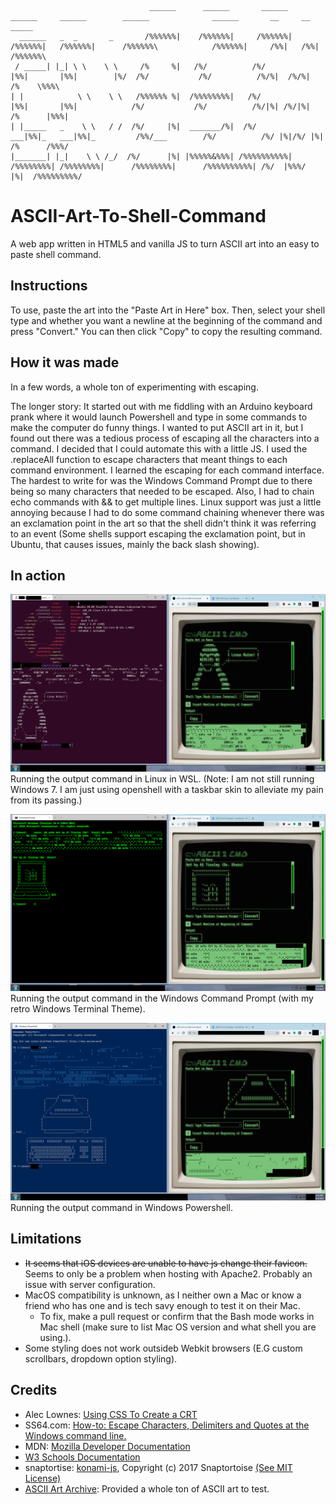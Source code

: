 ```
                               ______      ______       ______     ______     ______        ______              ______       __     __        _____
  ______   _  _       _       /%%%%%%|    /%%%%%%|     /%%%%%%|   /%%%%%%|   /%%%%%%|      /%%%%%%\            /%%%%%%|     /%%|   /%%|      /%%%%%%\
 / _____| |_| \ \    \ \     /%     %|   /%/          /%/           |%%|       |%%|        |%/  /%/           /%/          /%/%|  /%/%|     /%    \%%%\
| |            \ \    \ \   /%%%%%% %|  /%%%%%%%%|   /%/            |%%|       |%%|            /%/           /%/          /%/|%| /%/|%|    /%      |%%%|
| |_____   _    \ \   / /  /%/     |%|  _______/%|  /%/          ___|%%|_   ___|%%|_         /%%/___        /%/          /%/ |%|/%/ |%|   /%      /%%%/
|_______| |_|    \ \ /_/  /%/      |%| |%%%%%&%%%| /%%%%%%%%%%| /%%%%%%%%| /%%%%%%%%|      /%%%%%%%%|      /%%%%%%%%%%| /%/  |%%%/  |%|  /%%%%%%%%%/
```
# ASCII-Art-To-Shell-Command
A web app written in HTML5 and vanilla JS to turn ASCII art into an easy to paste shell command.

## Instructions
To use, paste the art into the "Paste Art in Here" box. Then, select your shell type and whether you want a newline at the beginning of the command and press "Convert." You can then click "Copy" to copy the resulting command.

## How it was made
In a few words, a whole ton of experimenting with escaping.

The longer story:
 It started out with me fiddling with an Arduino keyboard prank where it would launch Powershell and type in some commands to make the computer do funny things. I wanted to put ASCII art in it, but I found out there was a tedious process of escaping all the characters into a command. I decided that I could automate this with a little JS.
I used the .replaceAll function to escape characters that meant things to each command environment. I learned the escaping for each command interface. The hardest to write for was the Windows Command Prompt due to there being so many characters that needed to be escaped. Also, I had to chain echo commands with && to get multiple lines. Linux support was just a little annoying because I had to do some command chaining whenever there was an exclamation point in the art so that the shell didn't think it was referring to an event (Some shells support escaping the exclamation point, but in Ubuntu, that causes issues, mainly the back slash showing).

## In action
![ASCII to Shell Command Output Command Being Ran in WSL Ubuntu Linux](/readmeIMG/linux.png)
Running the output command in Linux in WSL. (Note: I am not still running Windows 7. I am just using openshell with a taskbar skin to alleviate my pain from its passing.)

![ASCII to Shell Command Output Command Being Ran in the Windows Command Prompt](/readmeIMG/cmd.png)
Running the output command in the Windows Command Prompt (with my retro Windows Terminal Theme).

![ASCII to Shell Command Output Command Being Ran in Powershell](/readmeIMG/powershell.png)
Running the output command in Windows Powershell.

## Limitations
* ~~It seems that iOS devices are unable to have js change their favicon.~~ Seems to only be a problem when hosting with Apache2. Probably an issue with server configuration.
* MacOS compatibility is unknown, as I neither own a Mac or know a friend who has one and is tech savy enough to test it on their Mac.
  * To fix, make a pull request or confirm that the Bash mode works in Mac shell (make sure to list Mac OS version and what shell you are using.).
* Some styling does not work outsideb Webkit browsers (E.G custom scrollbars, dropdown option styling).

## Credits
* Alec Lownes: [Using CSS To Create a CRT](http://aleclownes.com/2017/02/01/crt-display.html)
* SS64.com: [How-to: Escape Characters, Delimiters and Quotes at the Windows command line.](https://ss64.com/nt/syntax-esc.html)
* MDN: [Mozilla Developer Documentation](https://developer.mozilla.org/en-US/)
* [W3 Schools Documentation](https://www.w3schools.com/)
* snaptortise: [konami-js](https://github.com/snaptortoise/konami-js), Copyright (c) 2017 Snaptortoise [(See MIT License)](https://github.com/snaptortoise/konami-js/blob/master/LICENSE.md)
* [ASCII Art Archive](https://www.asciiart.eu/computers/computers): Provided a whole ton of ASCII art to test.
